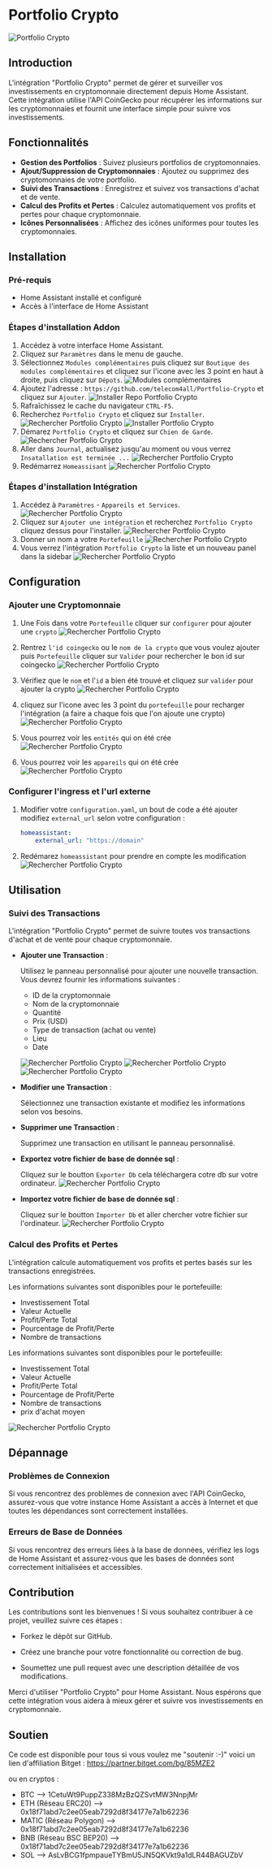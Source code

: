 # Portfolio Crypto
![Portfolio Crypto](https://raw.githubusercontent.com/telecom4all/Portfolio-Crypto/main/images/1.png)
## Introduction

L'intégration "Portfolio Crypto" permet de gérer et surveiller vos investissements en cryptomonnaie directement depuis Home Assistant. Cette intégration utilise l'API CoinGecko pour récupérer les informations sur les cryptomonnaies et fournit une interface simple pour suivre vos investissements.

## Fonctionnalités

- **Gestion des Portfolios** : Suivez plusieurs portfolios de cryptomonnaies.
- **Ajout/Suppression de Cryptomonnaies** : Ajoutez ou supprimez des cryptomonnaies de votre portfolio.
- **Suivi des Transactions** : Enregistrez et suivez vos transactions d'achat et de vente.
- **Calcul des Profits et Pertes** : Calculez automatiquement vos profits et pertes pour chaque cryptomonnaie.
- **Icônes Personnalisées** : Affichez des icônes uniformes pour toutes les cryptomonnaies.

## Installation

### Pré-requis

- Home Assistant installé et configuré
- Accès à l'interface de Home Assistant

### Étapes d'installation Addon

1. Accédez à votre interface Home Assistant.
2. Cliquez sur `Paramètres` dans le menu de gauche.
3. Sélectionnez `Modules complémentaires` puis cliquez sur `Boutique des modules complémentaires` et cliquez sur l'icone avec les 3 point en haut à droite, puis cliquez sur `Dépots`.
   ![Modules complémentaires](https://raw.githubusercontent.com/telecom4all/Portfolio-Crypto/main/images/1.png)
3. Ajoutez l'adresse :  `https://github.com/telecom4all/Portfolio-Crypto` et cliquez sur `Ajouter`.
   ![Installer Repo Portfolio Crypto](https://raw.githubusercontent.com/telecom4all/Portfolio-Crypto/main/images/2.png)   
4. Rafraîchissez le cache du navigateur `CTRL-F5`.
5. Recherchez `Portfolio Crypto` et cliquez sur `Installer`.
   ![Rechercher Portfolio Crypto](https://raw.githubusercontent.com/telecom4all/Portfolio-Crypto/main/images/4.png)
   ![Installer Portfolio Crypto](https://raw.githubusercontent.com/telecom4all/Portfolio-Crypto/main/images/5.png)
6. Démarez `Portfolio Crypto` et cliquez sur `Chien de Garde`.
   ![Rechercher Portfolio Crypto](https://raw.githubusercontent.com/telecom4all/Portfolio-Crypto/main/images/6.png)
7. Aller dans  `Journal`, actualisez jusqu'au moment ou vous verrez `Insatallation est terminée ...` 
   ![Rechercher Portfolio Crypto](https://raw.githubusercontent.com/telecom4all/Portfolio-Crypto/main/images/8.png)
8. Redémarrez `Homeassisant`
   ![Rechercher Portfolio Crypto](https://raw.githubusercontent.com/telecom4all/Portfolio-Crypto/main/images/9.png)


### Étapes d'installation Intégration

1. Accédez à `Paramètres` - `Appareils et Services`.
   ![Rechercher Portfolio Crypto](https://raw.githubusercontent.com/telecom4all/Portfolio-Crypto/main/images/10.png)
2. Cliquez sur `Ajouter une intégration` et recherchez `Portfolio Crypto` cliquez dessus pour l'installer.
   ![Rechercher Portfolio Crypto](https://raw.githubusercontent.com/telecom4all/Portfolio-Crypto/main/images/12.png)
3. Donner un nom a votre `Portefeuille` 
   ![Rechercher Portfolio Crypto](https://raw.githubusercontent.com/telecom4all/Portfolio-Crypto/main/images/13.png)
4. Vous verrez l'intégration `Portfolio Crypto` la liste et un nouveau panel dans la sidebar
   ![Rechercher Portfolio Crypto](https://raw.githubusercontent.com/telecom4all/Portfolio-Crypto/main/images/15.png)


## Configuration
### Ajouter une Cryptomonnaie

1. Une Fois dans votre `Portefeuille` cliquer sur `configurer` pour ajouter une `crypto`
   ![Rechercher Portfolio Crypto](https://raw.githubusercontent.com/telecom4all/Portfolio-Crypto/main/images/16.png)

2. Rentrez `l'id coingecko` ou le `nom de la crypto` que vous voulez ajouter puis  `Portefeuille` cliquer sur `Valider` pour rechercher le bon id sur coingecko
   ![Rechercher Portfolio Crypto](https://raw.githubusercontent.com/telecom4all/Portfolio-Crypto/main/images/17.png)

3. Vérifiez que le `nom` et l'`id` a bien été trouvé et cliquez sur `valider` pour ajouter la crypto
   ![Rechercher Portfolio Crypto](https://raw.githubusercontent.com/telecom4all/Portfolio-Crypto/main/images/18.png)

4. cliquez sur l'icone avec les 3 point du `portefeuille` pour recharger l'intégration (a faire a chaque fois que l'on ajoute une crypto)
   ![Rechercher Portfolio Crypto](https://raw.githubusercontent.com/telecom4all/Portfolio-Crypto/main/images/20.png)

5. Vous pourrez voir les `entités` qui on été crée
   ![Rechercher Portfolio Crypto](https://raw.githubusercontent.com/telecom4all/Portfolio-Crypto/main/images/29.png)

6. Vous pourrez voir les `appareils` qui on été crée
   ![Rechercher Portfolio Crypto](https://raw.githubusercontent.com/telecom4all/Portfolio-Crypto/main/images/31.png)

### Configurer l'ingress et l'url externe

1. Modifier votre `configuration.yaml`, un bout de code a été ajouter 
    modifiez `external_url` selon votre configuration :

    ```yaml
    homeassistant:
        external_url: "https://domain"
    ```
 
    

5. Redémarez `homeassistant` pour prendre en compte les modification 
   ![Rechercher Portfolio Crypto](https://raw.githubusercontent.com/telecom4all/Portfolio-Crypto/main/images/40.png)


## Utilisation

### Suivi des Transactions

L'intégration "Portfolio Crypto" permet de suivre toutes vos transactions d'achat et de vente pour chaque cryptomonnaie.

- **Ajouter une Transaction** :

    Utilisez le panneau personnalisé pour ajouter une nouvelle transaction. Vous devrez fournir les informations suivantes :
    - ID de la cryptomonnaie
    - Nom de la cryptomonnaie
    - Quantité
    - Prix (USD)
    - Type de transaction (achat ou vente)
    - Lieu
    - Date

    ![Rechercher Portfolio Crypto](https://raw.githubusercontent.com/telecom4all/Portfolio-Crypto/main/images/41.png)
    ![Rechercher Portfolio Crypto](https://raw.githubusercontent.com/telecom4all/Portfolio-Crypto/main/images/42.png)
    ![Rechercher Portfolio Crypto](https://raw.githubusercontent.com/telecom4all/Portfolio-Crypto/main/images/44.png)

- **Modifier une Transaction** :

    Sélectionnez une transaction existante et modifiez les informations selon vos besoins.

- **Supprimer une Transaction** :

    Supprimez une transaction en utilisant le panneau personnalisé.

- **Exportez votre fichier de base de donnée sql** :

    Cliquez sur le boutton `Exporter Db` cela téléchargera cotre db sur votre ordinateur.
    ![Rechercher Portfolio Crypto](https://raw.githubusercontent.com/telecom4all/Portfolio-Crypto/main/images/46.png)

- **Importez votre fichier de base de donnée sql** :

    Cliquez sur le boutton `Importer Db` et aller chercher votre fichier sur l'ordinateur.
    ![Rechercher Portfolio Crypto](https://raw.githubusercontent.com/telecom4all/Portfolio-Crypto/main/images/47.png)

### Calcul des Profits et Pertes

L'intégration calcule automatiquement vos profits et pertes basés sur les transactions enregistrées. 

Les informations suivantes sont disponibles pour le portefeuille:
- Investissement Total
- Valeur Actuelle
- Profit/Perte Total
- Pourcentage de Profit/Perte
- Nombre de transactions

Les informations suivantes sont disponibles pour le portefeuille:
- Investissement Total
- Valeur Actuelle
- Profit/Perte Total
- Pourcentage de Profit/Perte
- Nombre de transactions
- prix d'achat moyen

![Rechercher Portfolio Crypto](https://raw.githubusercontent.com/telecom4all/Portfolio-Crypto/main/images/49.png)

## Dépannage

### Problèmes de Connexion

Si vous rencontrez des problèmes de connexion avec l'API CoinGecko, assurez-vous que votre instance Home Assistant a accès à Internet et que toutes les dépendances sont correctement installées.

### Erreurs de Base de Données

Si vous rencontrez des erreurs liées à la base de données, vérifiez les logs de Home Assistant et assurez-vous que les bases de données sont correctement initialisées et accessibles.


## Contribution

Les contributions sont les bienvenues ! Si vous souhaitez contribuer à ce projet, veuillez suivre ces étapes :

- Forkez le dépôt sur GitHub.

- Créez une branche pour votre fonctionnalité ou correction de bug.

- Soumettez une pull request avec une description détaillée de vos modifications.


Merci d'utiliser "Portfolio Crypto" pour Home Assistant. Nous espérons que cette intégration vous aidera à mieux gérer et suivre vos investissements en cryptomonnaie.

## Soutien

Ce code est disponible pour tous si vous voulez me "soutenir :-)" voici un lien d'affiliation Bitget : https://partner.bitget.com/bg/85MZE2

ou en cryptos :

- BTC --> 1CetuWt9PuppZ338MzBzQZSvtMW3NnpjMr
- ETH (Réseau ERC20) --> 0x18f71abd7c2ee05eab7292d8f34177e7a1b62236
- MATIC (Réseau Polygon) --> 0x18f71abd7c2ee05eab7292d8f34177e7a1b62236
- BNB (Réseau BSC BEP20) --> 0x18f71abd7c2ee05eab7292d8f34177e7a1b62236
- SOL --> AsLvBCG1fpmpaueTYBmU5JN5QKVkt9a1dLR44BAGUZbV